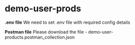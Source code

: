 # demo-user-prods

**.env file**
We need to set .env file with required config details

**Postman file**
Please download the file - demo-user-products.postman_collection.json
